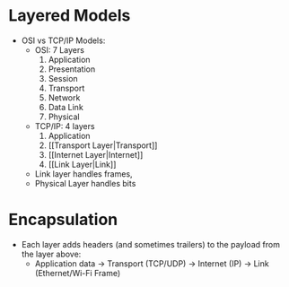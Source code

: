 # Layered Models
- OSI vs TCP/IP Models:
	- OSI: 7 Layers
		1. Application
		2. Presentation
		3. Session
		4. Transport
		5.  Network
		6.  Data Link
		7. Physical
	- TCP/IP: 4 layers
		1. Application
		2. [[Transport Layer|Transport]]
		 3. [[Internet Layer|Internet]]
		4. [[Link Layer|Link]]
	- Link layer handles frames,
	- Physical Layer handles bits

# Encapsulation
- Each layer adds headers (and sometimes trailers) to the payload from the layer above:
	- Application data $\to$ Transport (TCP/UDP) $\to$ Internet (IP) $\to$ Link (Ethernet/Wi-Fi Frame)